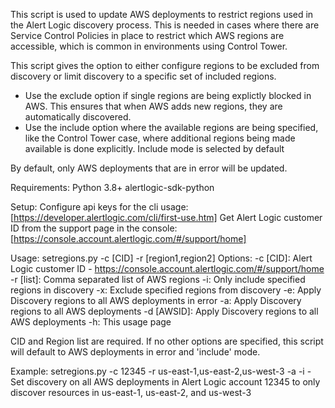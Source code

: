 This script is used to update AWS deployments to restrict regions used in the Alert Logic discovery process.   This is needed in cases where there are Service Control Policies in place to restrict which AWS regions are accessible, which is common in environments using Control Tower.

This script gives the option to either configure regions to be excluded from discovery or limit discovery to a specific set of included regions.
* Use the exclude option if single regions are being explictly blocked in AWS.   This ensures that when AWS adds new regions, they are automatically discovered.
* Use the include option where the available regions are being specified, like the Control Tower case, where additional regions being made available is done explicitly.   Include mode is selected by default

By default, only AWS deployments that are in error will be updated.

Requirements:
Python 3.8+
alertlogic-sdk-python

Setup:
Configure api keys for the cli usage:  [https://developer.alertlogic.com/cli/first-use.htm]
Get Alert Logic customer ID from the support page in the console: [https://console.account.alertlogic.com/#/support/home]

Usage:
setregions.py -c [CID] -r [region1,region2]
Options:
    -c [CID]:  Alert Logic customer ID - https://console.account.alertlogic.com/#/support/home
    -r [list]:  Comma separated list of AWS regions
    -i:  Only include specified regions in discovery
    -x:  Exclude specified regions from discovery
    -e:  Apply Discovery regions to all AWS deployments in error
    -a:  Apply Discovery regions to all AWS deployments
    -d [AWSID]:  Apply Discovery regions to all AWS deployments
    -h:  This usage page

CID and Region list are required.    If no other options are specified,
this script will default to AWS deployments in error and 'include' mode.

Example:
setregions.py -c 12345 -r us-east-1,us-east-2,us-west-3 -a -i
    - Set discovery on all AWS deployments in Alert Logic account 12345 to only discover resources in us-east-1, us-east-2, and us-west-3
